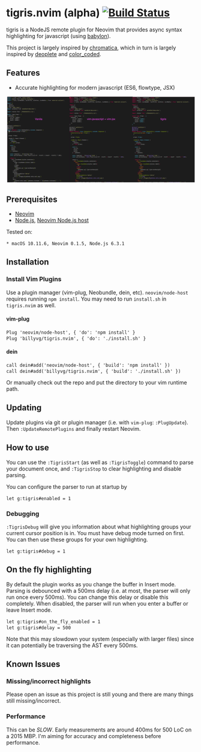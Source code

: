 # tigris.nvim (alpha) [![Build Status](https://travis-ci.org/billyvg/vim-syntax-parser.svg?branch=master)](https://travis-ci.org/billyvg/vim-syntax-parser)
 
tigris is a NodeJS remote plugin for Neovim that provides async syntax highlighting for
javascript (using [babylon][7]).

This project is largely inspired by [chromatica][1], which in turn is largely inspired by
[deoplete][2] and [color_coded][3].

## Features

* Accurate highlighting for modern javascript (ES6, flowtype, JSX)

![Comparison](/all.png?raw=true "Comparison")


## Prerequisites

* [Neovim][4]
* [Node.js][5], [Neovim Node.js host][8]

Tested on:

    * macOS 10.11.6, Neovim 0.1.5, Node.js 6.3.1

## Installation

### Install Vim Plugins

Use a plugin manager (vim-plug, Neobundle, dein, etc). `neovim/node-host` requires running `npm install`.
You may need to run `install.sh` in `tigris.nvim` as well.

#### vim-plug
```vim
Plug 'neovim/node-host', { 'do': 'npm install' }
Plug 'billyvg/tigris.nvim', { 'do': './install.sh' }
```

#### dein
```vim
call dein#add('neovim/node-host', { 'build': 'npm install' })
call dein#add('billyvg/tigris.nvim', { 'build': './install.sh' })
```

Or manually check out the repo and put the directory to your vim runtime path.

## Updating
Update plugins via git or plugin manager (i.e. with `vim-plug`: `:PlugUpdate`). Then `:UpdateRemotePlugins` and finally restart Neovim.

## How to use
You can use the `:TigrisStart` (as well as `:TigrisToggle`) command to parse your document once, and `:TigrisStop` to clear highlighting and disable parsing.

You can configure the parser to run at startup by

```vim
let g:tigris#enabled = 1
```

### Debugging
`:TigrisDebug` will give you information about what highlighting groups your current cursor position is in. You must have debug mode turned on first. You can then use these groups for your own highlighting.

```vim
let g:tigris#debug = 1
```

## On the fly highlighting
By default the plugin works as you change the buffer in Insert mode. Parsing is debounced with a 500ms delay (i.e. at most,
the parser will only run once every 500ms). You can change this delay or disable this completely. When disabled, the
parser will run when you enter a buffer or leave Insert mode.

```vim
let g:tigris#on_the_fly_enabled = 1
let g:tigris#delay = 500
```

Note that this may slowdown your system (especially with larger files) since it can potentially
be traversing the AST every 500ms.


## Known Issues
### Missing/incorrect highlights
Please open an issue as this project is still young and there are many things still missing/incorrect.

### Performance
This can be *SLOW*. Early measurements are around 400ms for 500 LoC on a 2015 MBP. I'm aiming for accuracy and completeness
before performance.

[1]: https://github.com/arakashic/chromatica.nvim
[2]: https://github.com/Shougo/deoplete.nvim
[3]: https://github.com/jeaye/color_coded
[4]: https://neovim.io
[5]: https://nodejs.org/en/
[7]: https://github.com/babel/babylon
[8]: https://github.com/neovim/node-host
